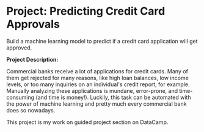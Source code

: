 # Project: Predicting Credit Card Approvals
Build a machine learning model to predict if a credit card application will get approved.

**Project Description:**

Commercial banks receive a lot of applications for credit cards. Many of them get rejected for many reasons, like high loan balances, low income levels, or too many inquiries on an individual's credit report, for example. Manually analyzing these applications is mundane, error-prone, and time-consuming (and time is money!). Luckily, this task can be automated with the power of machine learning and pretty much every commercial bank does so nowadays.

This project is my work on guided project section on DataCamp.
